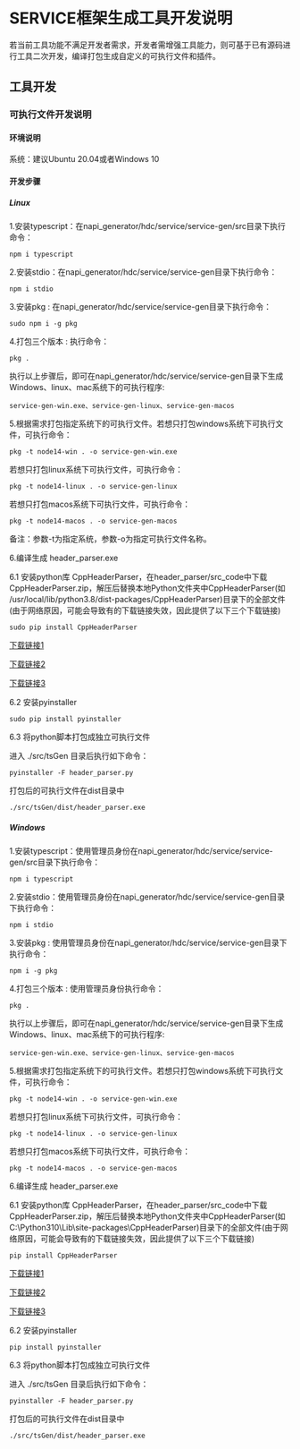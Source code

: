 # SERVICE框架生成工具开发说明

若当前工具功能不满足开发者需求，开发者需增强工具能力，则可基于已有源码进行工具二次开发，编译打包生成自定义的可执行文件和插件。

## 工具开发

### 可执行文件开发说明

#### 环境说明

系统：建议Ubuntu 20.04或者Windows 10

#### 开发步骤

##### Linux

1.安装typescript：在napi_generator/hdc/service/service-gen/src目录下执行命令：

	npm i typescript

2.安装stdio：在napi_generator/hdc/service/service-gen目录下执行命令：

	npm i stdio

3.安装pkg : 在napi_generator/hdc/service/service-gen目录下执行命令：

	sudo npm i -g pkg

4.打包三个版本 : 执行命令：

	pkg .

执行以上步骤后，即可在napi_generator/hdc/service/service-gen目录下生成Windows、linux、mac系统下的可执行程序:

	service-gen-win.exe、service-gen-linux、service-gen-macos

5.根据需求打包指定系统下的可执行文件。若想只打包windows系统下可执行文件，可执行命令：

	pkg -t node14-win . -o service-gen-win.exe

若想只打包linux系统下可执行文件，可执行命令：

	pkg -t node14-linux . -o service-gen-linux

若想只打包macos系统下可执行文件，可执行命令：

	pkg -t node14-macos . -o service-gen-macos

备注：参数-t为指定系统，参数-o为指定可执行文件名称。

6.编译生成 header_parser.exe

6.1 安装python库 CppHeaderParser，在header_parser/src_code中下载CppHeaderParser.zip，解压后替换本地Python文件夹中CppHeaderParser(如 /usr/local/lib/python3.8/dist-packages/CppHeaderParser)目录下的全部文件(由于网络原因，可能会导致有的下载链接失效，因此提供了以下三个下载链接)

```
sudo pip install CppHeaderParser
```

[下载链接1](http://ftpkaihongdigi.i234.me:5000/sharing/kBG1c7CvT)

[下载链接2](http://ftp.kaihong.com:5000/sharing/kBG1c7CvT)

[下载链接3](http://ftp.kaihongdigi.com:5000/sharing/kBG1c7CvT)

6.2 安装pyinstaller

```
sudo pip install pyinstaller
```

6.3 将python脚本打包成独立可执行文件

进入 ./src/tsGen 目录后执行如下命令：

```
pyinstaller -F header_parser.py
```

打包后的可执行文件在dist目录中

```
./src/tsGen/dist/header_parser.exe
```


##### Windows

1.安装typescript：使用管理员身份在napi_generator/hdc/service/service-gen/src目录下执行命令：

	npm i typescript

2.安装stdio：使用管理员身份在napi_generator/hdc/service/service-gen目录下执行命令：

	npm i stdio

3.安装pkg : 使用管理员身份在napi_generator/hdc/service/service-gen目录下执行命令：

	npm i -g pkg

4.打包三个版本 : 使用管理员身份执行命令：

	pkg .

执行以上步骤后，即可在napi_generator/hdc/service/service-gen目录下生成Windows、linux、mac系统下的可执行程序:

	service-gen-win.exe、service-gen-linux、service-gen-macos

5.根据需求打包指定系统下的可执行文件。若想只打包windows系统下可执行文件，可执行命令：

	pkg -t node14-win . -o service-gen-win.exe

若想只打包linux系统下可执行文件，可执行命令：

	pkg -t node14-linux . -o service-gen-linux

若想只打包macos系统下可执行文件，可执行命令：

	pkg -t node14-macos . -o service-gen-macos

6.编译生成 header_parser.exe

6.1 安装python库 CppHeaderParser，在header_parser/src_code中下载CppHeaderParser.zip，解压后替换本地Python文件夹中CppHeaderParser(如 C:\Python310\Lib\site-packages\CppHeaderParser)目录下的全部文件(由于网络原因，可能会导致有的下载链接失效，因此提供了以下三个下载链接)

```
pip install CppHeaderParser
```

[下载链接1](http://ftpkaihongdigi.i234.me:5000/sharing/kBG1c7CvT)

[下载链接2](http://ftp.kaihong.com:5000/sharing/kBG1c7CvT)

[下载链接3](http://ftp.kaihongdigi.com:5000/sharing/kBG1c7CvT)

6.2 安装pyinstaller

```
pip install pyinstaller
```

6.3 将python脚本打包成独立可执行文件

进入 ./src/tsGen 目录后执行如下命令：

```
pyinstaller -F header_parser.py
```

打包后的可执行文件在dist目录中

```
./src/tsGen/dist/header_parser.exe
```
